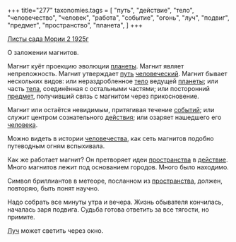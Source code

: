 +++
title="277"
taxonomies.tags = [
 "путь",
 "действие",
 "тело",
 "человечество",
 "человек",
 "работа",
 "событие",
 "огонь",
 "луч",
 "подвиг",
 "предмет",
 "пространство",
 "планета",
]
+++

[Листы сада Мории 2 1925г](/agni/1925)

О заложении магнитов.   

Магнит куёт проекцию эволюции [планеты](/tags/планета). Магнит являет непреложность. Магнит утверждает [путь](/tags/путь) [человеческий](/tags/человечество). Магнит бывает нескольких видов: или нераздробленное [тело](/tags/тело) ведущей [планеты](/tags/планета); или часть [тела](/tags/тело), соединённая с остальными частями; или посторонний [предмет](/tags/предмет), получивший связь с магнитом через прикосновение.   

Магнит или остаётся невидимым, притягивая течение [событий](/tags/событие); или служит центром сознательного [действия](/tags/[действие](/tags/действие)); или озаряет нашедшего его [человека](/tags/человек).   

Можно видеть в истории [человечества](/tags/человечество), как сеть магнитов подобно путеводным огням вспыхивала.   

Как же работает магнит? Он претворяет идеи [пространства](/tags/пространство) в [действие](/tags/действие). Много магнитов лежит под основанием городов. Много было находимо.   

Символ бриллиантов в метеоре, посланном из [пространства](/tags/пространство), должен, повторяю, быть понят научно.   

Надо собрать все минуты утра и вечера. Жизнь обывателя кончилась, началась заря подвига. Судьба готова ответить за все тягости, но примите.   

[Луч](/tags/луч) может светить через окно.   

